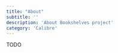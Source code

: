 ```yaml
---
title: "About"
subtitle: ''
description: 'About Bookshelves project'
category: 'Calibre'
---
```


TODO